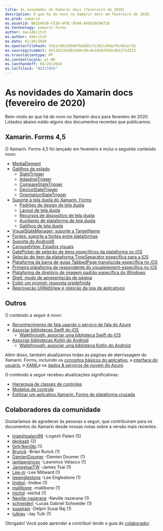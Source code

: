 ```yaml
---
title: As novidades do Xamarin docs (fevereiro de 2020)
description: O que há de novo no Xamarin docs em fevereiro de 2020.
ms.prod: xamarin
ms.assetid: BA1E4630-F538-4F9C-9548-A65036E96738
ms.technology: xamarin-forms
author: davidbritch
ms.author: dabritch
ms.date: 02/28/2020
ms.openlocfilehash: 55b2c90159568fbddd5c51382c494af9c6b1e73b
ms.sourcegitcommit: 8d13d2262d02468c99c4e18207d50cd82275d233
ms.translationtype: MT
ms.contentlocale: pt-BR
ms.lasthandoff: 04/29/2020
ms.locfileid: "82517455"
---
```

# <a name="xamarin-docs-whats-new-february-2020"></a>As novidades do Xamarin docs (fevereiro de 2020)

Bem-vindo ao que há de novo no Xamarin docs para fevereiro de 2020. Listados abaixo estão alguns dos documentos recentes que publicamos.

## <a name="xamarinforms-45"></a>Xamarin. Forms 4,5

O Xamarin. Forms 4,5 foi lançado em fevereiro e inclui o seguinte conteúdo novo:

- [MediaElement](~/xamarin-forms/user-interface/mediaelement.md)
- [Gatilhos de estado](~/xamarin-forms/app-fundamentals/triggers.md#state-triggers)
  - [StateTrigger](~/xamarin-forms/app-fundamentals/triggers.md#state-trigger)
  - [AdaptiveTrigger](~/xamarin-forms/app-fundamentals/triggers.md#adaptive-trigger)
  - [CompareStateTrigger](~/xamarin-forms/app-fundamentals/triggers.md#compare-state-trigger)
  - [DeviceStateTrigger](~/xamarin-forms/app-fundamentals/triggers.md#device-state-trigger)
  - [OrientationStateTrigger](~/xamarin-forms/app-fundamentals/triggers.md#orientation-state-trigger)
- [Suporte à tela dupla do Xamarin. Forms](~/xamarin-forms/app-fundamentals/dual-screen/index.md)
  - [Padrões de design de tela dupla](~/xamarin-forms/app-fundamentals/dual-screen/design-patterns.md)
  - [Layout de tela dupla](~/xamarin-forms/app-fundamentals/dual-screen/twopaneview.md)
  - [Recursos de dispositivo de tela dupla](~/xamarin-forms/app-fundamentals/dual-screen/dual-screen-info.md)
  - [Auxiliares de plataforma de tela dupla](~/xamarin-forms/app-fundamentals/dual-screen/dual-screen-helper.md)
  - [Gatilhos de tela dupla](~/xamarin-forms/app-fundamentals/dual-screen/triggers.md)  
- [VisualStateManager: suporte a TargetName](~/xamarin-forms/user-interface/visual-state-manager.md#set-state-on-multiple-elements)
- [Fontes: suporte a fontes entre plataformas](~/xamarin-forms/user-interface/text/fonts.md#use-a-custom-font)
- [Suporte do AndroidX](~/xamarin-forms/platform/android/androidx-migration.md)
- [CarouselView: Estados visuais](~/xamarin-forms/user-interface/carouselview/interaction.md#define-visual-states)
- [DatePicker de seleção de itens específicos da plataforma no iOS](~/xamarin-forms/platform/ios/datepicker-selection.md)
- [Seleção de item da plataforma TimeSeparator específica para a iOS](~/xamarin-forms/platform/ios/timepicker-selection.md)
- [Plataforma da barra de guias TabbedPage translúcida-específica no iOS](~/xamarin-forms/platform/ios/tabbedpage-translucent-tabbar.md)
- [Primeira plataforma de respondente do visualelement-específica no iOS](~/xamarin-forms/platform/ios/visualelement-first-responder.md)
- [Plataforma de diretório de imagem padrão específica do Windows](~/xamarin-forms/platform/windows/default-image-directory.md)
- [Shell: modo de apresentação de página](~/xamarin-forms/app-fundamentals/shell/configuration.md#set-page-presentation-mode)
- [Exibir um prompt: resposta predefinida](~/xamarin-forms/user-interface/pop-ups.md#display-a-prompt)
- [Reprovação UIWebView e rejeição da loja de aplicativos](~/xamarin-forms/user-interface/webview.md#uiwebview-deprecation-and-app-store-rejection-itms-90809)

## <a name="other"></a>Outros

O conteúdo a seguir é novo:

- [Reconhecimento de fala usando o serviço de fala do Azure](~/xamarin-forms/data-cloud/azure-cognitive-services/speech-recognition.md)
- [Associar bibliotecas Swift do iOS](~/ios/platform/binding-swift/index.md)
  - [Walkthrough: associar uma biblioteca Swift do iOS](~/ios/platform/binding-swift/walkthrough.md)
- [Associar bibliotecas Kotlin do Android](~/android/platform/binding-kotlin-library/index.md)
  - [Walkthrough: associar uma biblioteca Kotlin do Android](~/android/platform/binding-kotlin-library/walkthrough.md)

Além disso, também atualizamos todas as páginas de aterrissagem do Xamarin. Forms, incluindo os [conceitos básicos do aplicativo](~/xamarin-forms/app-fundamentals/index.yml), a [interface do usuário](~/xamarin-forms/user-interface/index.yml), o [XAML](~/xamarin-forms/xaml/index.yml)e os [dados & serviços de nuvem do Azure](~/xamarin-forms/data-cloud/index.yml).

O conteúdo a seguir recebeu atualizações significativas:

- [Hierarquia de classes de controles](~/xamarin-forms/internals/class-hierarchy.md)
- [Modelos de controle](~/xamarin-forms/app-fundamentals/templates/control-template.md)
- [Estilizar um aplicativo Xamarin. Forms de plataforma cruzada](~/get-started/quickstarts/styling.md)

## <a name="community-contributors"></a>Colaboradores da comunidade

Gostaríamos de agradecer às pessoas a seguir, que contribuíram para os documentos do Xamarin desde nossas notas sobre a versão mais recentes:

- [logeshpalani98](https://github.com/logeshpalani98) -Logesh Palani (5)
- [bkokash](https://github.com/bkokash) (2)
- [0nly1ken0bi](https://github.com/0nly1ken0bi) (1)
- [Brunck](https://github.com/brunck) -Brian Runck (1)
- [DamienDoumer](https://github.com/DamienDoumer) -Damien Doumer (1)
- [iamlawrencev](https://github.com/iamlawrencev) -Lawrence Velasco (1)
- [JamestsaiTW](https://github.com/JamestsaiTW) -James Tsai (1)
- [Lee-m](https://github.com/lee-m) -Lee Millward (1)
- [leeenglestone](https://github.com/leeenglestone) -Lee Englestone (1)
- [lindexi](https://github.com/lindexi) -lindexi (1)
- [mallibone](https://github.com/mallibone) -mallibone (1)
- [michd](https://github.com/michd) -michd (1)
- [Neville-nazerane](https://github.com/neville-nazerane) -Neville nazerane (1)
- [schneiderl](https://github.com/schneiderl) -Lucas Gabriel Schneider (1)
- [susairajs](https://github.com/susairajs) -Delpin Susai Raj (1)
- [tulkjay](https://github.com/tulkjay) -Jay Tulk (1)

Obrigado! Você pode aprender a contribuir lendo o guia do [colaborador](https://github.com/MicrosoftDocs/xamarin-docs/blob/live/CONTRIBUTING.md).
